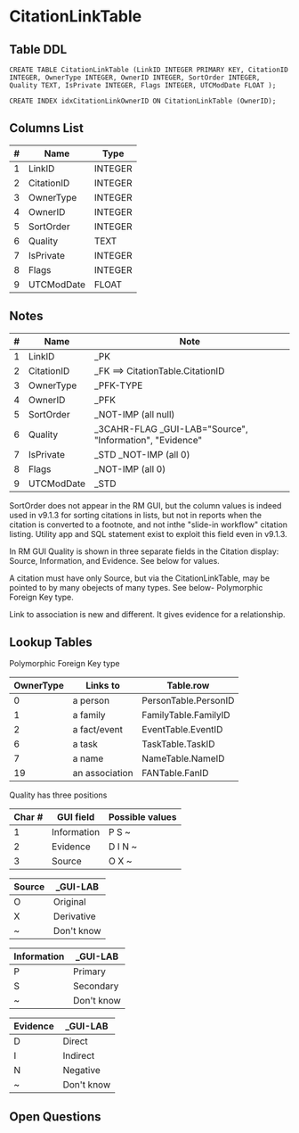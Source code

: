 # CitationLinkTable

## Table DDL

```
CREATE TABLE CitationLinkTable (LinkID INTEGER PRIMARY KEY, CitationID INTEGER, OwnerType INTEGER, OwnerID INTEGER, SortOrder INTEGER, Quality TEXT, IsPrivate INTEGER, Flags INTEGER, UTCModDate FLOAT );

CREATE INDEX idxCitationLinkOwnerID ON CitationLinkTable (OwnerID);
```

## Columns List

| #   | Name          | Type      |
|-----|---------------|-----------|
|  1  | LinkID        | INTEGER   |
|  2  | CitationID    | INTEGER   |
|  3  | OwnerType     | INTEGER   |
|  4  | OwnerID       | INTEGER   |
|  5  | SortOrder     | INTEGER   |
|  6  | Quality       | TEXT      |
|  7  | IsPrivate     | INTEGER   |
|  8  | Flags         | INTEGER   |
|  9  | UTCModDate    | FLOAT     |

## Notes

| #   | Name          | Note      |
|-----|---------------|-----------|
|  1  | LinkID        | _PK
|  2  | CitationID    | _FK ==> CitationTable.CitationID
|  3  | OwnerType     | _PFK-TYPE
|  4  | OwnerID       | _PFK
|  5  | SortOrder     | _NOT-IMP (all null)
|  6  | Quality       | _3CAHR-FLAG _GUI-LAB="Source", "Information", "Evidence"
|  7  | IsPrivate     | _STD _NOT-IMP (all 0)
|  8  | Flags         |      _NOT-IMP (all 0)
|  9  | UTCModDate    | _STD

SortOrder does not appear in the RM GUI, but the column values is indeed used in v9.1.3 for sorting citations in lists,
but not in reports when the citation is converted to a footnote, and not inthe "slide-in workflow" citation listing.
Utility app and SQL statement exist to exploit this field even in v9.1.3.

In RM GUI
Quality is shown in three separate fields in the Citation display:
Source, Information, and Evidence. See below for values.


A citation must have only Source, but via the CitationLinkTable, may be pointed to by many obejects of many types. See below- Polymorphic Foreign Key type.

Link to association is new and different. It gives evidence for a relationship.


## Lookup Tables

Polymorphic Foreign Key type

| OwnerType | Links to        | Table.row            |
|-----------|-----------------|--------------------- |
| 0         | a person        | PersonTable.PersonID |
| 1         | a family        | FamilyTable.FamilyID |
| 2         | a fact/event    | EventTable.EventID   |
| 6         | a task          | TaskTable.TaskID     |
| 7         | a name          | NameTable.NameID     |
| 19        | an association  | FANTable.FanID       |


Quality has three positions 

| Char # | GUI field   | Possible values |
|--------|-------------|-----------------|
| 1      | Information | P S ~
| 2      | Evidence    | D I N ~
| 3      | Source      | O X ~

| Source   |  _GUI-LAB
|----------|-----------
| O        | Original
| X        | Derivative
| ~        | Don't know

| Information |  _GUI-LAB  |
|-------------|------------|
| P           | Primary    |
| S           | Secondary  |
| ~           | Don't know |

| Evidence |  _GUI-LAB  |
|----------|------------|
| D        | Direct     |
| I        | Indirect   |
| N        | Negative   |
| ~        | Don't know |


## Open Questions

